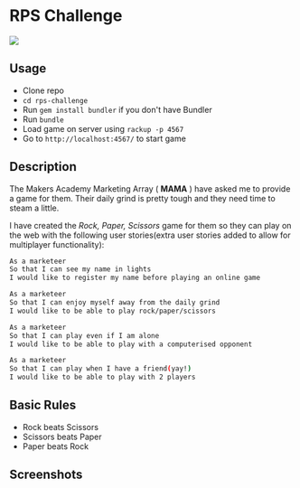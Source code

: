 # RPS Challenge

<img src='http://cdn-images.threadless.com/threadless-shop/products/6181/1272x920design_01.jpg'/>

Usage
-------

* Clone repo
* ```cd rps-challenge```
* Run ```gem install bundler``` if you don't have Bundler
* Run ```bundle```
* Load game on server using ```rackup -p 4567```
* Go to ```http://localhost:4567/``` to start game


Description
----

The Makers Academy Marketing Array ( **MAMA** ) have asked me to provide a game for them. Their daily grind is pretty tough and they need time to steam a little.

I have created the _Rock, Paper, Scissors_ game for them so they can play on the web with the following user stories(extra user stories added to allow for multiplayer functionality):

```sh
As a marketeer
So that I can see my name in lights
I would like to register my name before playing an online game

As a marketeer
So that I can enjoy myself away from the daily grind
I would like to be able to play rock/paper/scissors

As a marketeer
So that I can play even if I am alone
I would like to be able to play with a computerised opponent

As a marketeer
So that I can play when I have a friend(yay!)
I would like to be able to play with 2 players
```

## Basic Rules

- Rock beats Scissors
- Scissors beats Paper
- Paper beats Rock

Screenshots
----
